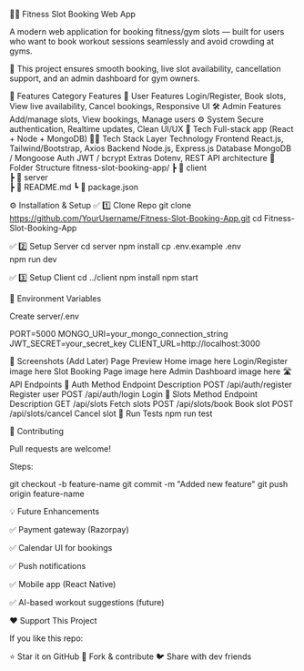 🏋️‍♂️ Fitness Slot Booking Web App

A modern web application for booking fitness/gym slots — built for users who want to book workout sessions seamlessly and avoid crowding at gyms.

📌 This project ensures smooth booking, live slot availability, cancellation support, and an admin dashboard for gym owners.

🚀 Features
Category	Features
👤 User Features	Login/Register, Book slots, View live availability, Cancel bookings, Responsive UI
🛠️ Admin Features	Add/manage slots, View bookings, Manage users
⚙️ System	Secure authentication, Realtime updates, Clean UI/UX
📱 Tech	Full-stack app (React + Node + MongoDB)
🧑‍💻 Tech Stack
Layer	Technology
Frontend	React.js, Tailwind/Bootstrap, Axios
Backend	Node.js, Express.js
Database	MongoDB / Mongoose
Auth	JWT / bcrypt
Extras	Dotenv, REST API architecture
📂 Folder Structure
fitness-slot-booking-app/
 ┣ 📁 client     
 ┣ 📁 server   
 ┣ 📄 README.md
 ┗ 📄 package.json

⚙️ Installation & Setup
✅ 1️⃣ Clone Repo
git clone https://github.com/YourUsername/Fitness-Slot-Booking-App.git
cd Fitness-Slot-Booking-App

✅ 2️⃣ Setup Server
cd server
npm install
cp .env.example .env  
npm run dev

✅ 3️⃣ Setup Client
cd ../client
npm install
npm start

🔧 Environment Variables

Create server/.env

PORT=5000
MONGO_URI=your_mongo_connection_string
JWT_SECRET=your_secret_key
CLIENT_URL=http://localhost:3000

📸 Screenshots (Add Later)
Page	Preview
Home	image here
Login/Register	image here
Slot Booking Page	image here
Admin Dashboard	image here
🛣️ API Endpoints
🚪 Auth
Method	Endpoint	Description
POST	/api/auth/register	Register user
POST	/api/auth/login	Login
🎯 Slots
Method	Endpoint	Description
GET	/api/slots	Fetch slots
POST	/api/slots/book	Book slot
POST	/api/slots/cancel	Cancel slot
🧪 Run Tests
npm run test

🤝 Contributing

Pull requests are welcome!

Steps:

git checkout -b feature-name
git commit -m "Added new feature"
git push origin feature-name


💡 Future Enhancements

✅ Payment gateway (Razorpay)

✅ Calendar UI for bookings

✅ Push notifications

✅ Mobile app (React Native)

✅ AI-based workout suggestions (future)

❤️ Support This Project

If you like this repo:

⭐ Star it on GitHub
🍴 Fork & contribute
🐦 Share with dev friends
